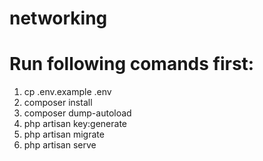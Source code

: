 # networking
# Run following comands first:
1. cp .env.example .env
2. composer install
3. composer dump-autoload
4. php artisan key:generate
5. php artisan migrate  
6. php artisan serve
